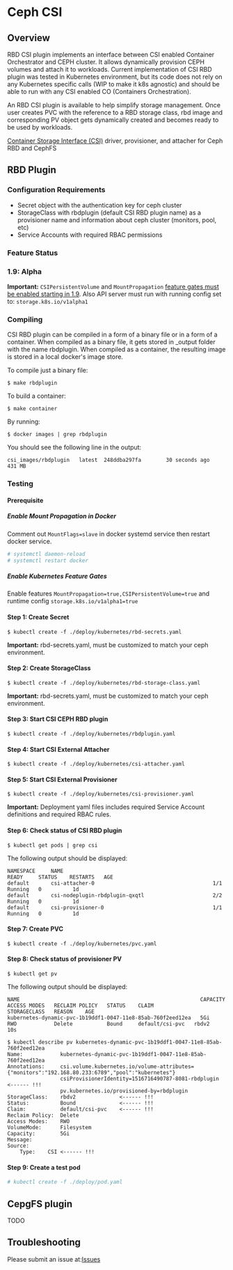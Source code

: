 # Ceph CSI

## Overview

RBD CSI plugin implements an interface between  CSI enabled Container
Orchestrator and CEPH cluster. It allows dynamically provision CEPH
volumes and attach it to workloads.
Current implementation of CSI RBD plugin was tested in Kubernetes environment,
but its code does not rely on any Kubernetes specific calls (WIP to make it k8s agnostic)
and should be able to run with any CSI enabled CO (Containers Orchestration).

An RBD CSI plugin is available to help simplify storage management.
Once user creates PVC with the reference to a RBD storage class, rbd image and 
corresponding PV object gets dynamically created and becomes ready to be used by
workloads.

[Container Storage Interface (CSI)](https://github.com/container-storage-interface/) driver, provisioner, and attacher for Ceph RBD and CephFS

## RBD Plugin
### Configuration Requirements

* Secret object with the authentication key for ceph cluster
* StorageClass with rbdplugin (default CSI RBD plugin name) as a provisioner name
  and information about ceph cluster (monitors, pool, etc) 
* Service Accounts with required RBAC permissions   

### Feature Status

### 1.9: Alpha

**Important:** `CSIPersistentVolume` and `MountPropagation`
[feature gates must be enabled starting in 1.9](#enabling-the-alpha-feature-gates).
Also API server must run with running config set to: `storage.k8s.io/v1alpha1` 

### Compiling
CSI RBD plugin can be compiled in a form of a binary file or in a form of a container. When compiled
as a binary file, it gets stored in \_output folder with the name rbdplugin. When compiled as a container,
the resulting image is stored in a local docker's image store. 

To compile just a binary file:
```
$ make rbdplugin
```

To build a container:
```
$ make container
```
By running:
```
$ docker images | grep rbdplugin
```
You should see the following line in the output:
```
csi_images/rbdplugin   latest  248ddba297fa        30 seconds ago    431 MB
```

### Testing

#### Prerequisite

##### Enable Mount Propagation in Docker 

Comment out `MountFlags=slave` in docker systemd service then restart docker service.
```bash
# systemctl daemon-reload
# systemctl restart docker
```

##### Enable Kubernetes Feature Gates

Enable features `MountPropagation=true,CSIPersistentVolume=true` and runtime config `storage.k8s.io/v1alpha1=true`

#### Step 1: Create Secret 
```
$ kubectl create -f ./deploy/kubernetes/rbd-secrets.yaml 
```
**Important:** rbd-secrets.yaml, must be customized to match your ceph environment.

#### Step 2: Create StorageClass
```
$ kubectl create -f ./deploy/kubernetes/rbd-storage-class.yaml
```
**Important:** rbd-secrets.yaml, must be customized to match your ceph environment.

#### Step 3: Start CSI CEPH RBD plugin
```
$ kubectl create -f ./deploy/kubernetes/rbdplugin.yaml
```

#### Step 4: Start CSI External Attacher
```
$ kubectl create -f ./deploy/kubernetes/csi-attacher.yaml
```

#### Step 5: Start CSI External Provisioner  
```
$ kubectl create -f ./deploy/kubernetes/csi-provisioner.yaml
```
**Important:** Deployment yaml files includes required Service Account definitions and
required RBAC rules.

#### Step 6: Check status of CSI RBD plugin  
```
$ kubectl get pods | grep csi 
```

The following output should be displayed:

```
NAMESPACE     NAME                                                READY     STATUS    RESTARTS   AGE          
default       csi-attacher-0                                      1/1       Running   0          1d           
default       csi-nodeplugin-rbdplugin-qxqtl                      2/2       Running   0          1d           
default       csi-provisioner-0                                   1/1       Running   0          1d           
```

#### Step 7: Create PVC 
```
$ kubectl create -f ./deploy/kubernetes/pvc.yaml
```

#### Step 8: Check status of provisioner PV  
```
$ kubectl get pv
```

The following output should be displayed:

```
NAME                                                          CAPACITY   ACCESS MODES   RECLAIM POLICY   STATUS    CLAIM             STORAGECLASS   REASON    AGE
kubernetes-dynamic-pvc-1b19ddf1-0047-11e8-85ab-760f2eed12ea   5Gi        RWO            Delete           Bound     default/csi-pvc   rbdv2                    10s
```

```
$ kubectl describe pv kubernetes-dynamic-pvc-1b19ddf1-0047-11e8-85ab-760f2eed12ea
Name:            kubernetes-dynamic-pvc-1b19ddf1-0047-11e8-85ab-760f2eed12ea
Annotations:     csi.volume.kubernetes.io/volume-attributes={"monitors":"192.168.80.233:6789","pool":"kubernetes"}
                 csiProvisionerIdentity=1516716490787-8081-rbdplugin  <------ !!!
                 pv.kubernetes.io/provisioned-by=rbdplugin
StorageClass:    rbdv2              <------ !!!
Status:          Bound              <------ !!!
Claim:           default/csi-pvc    <------ !!!
Reclaim Policy:  Delete
Access Modes:    RWO
VolumeMode:      Filesystem
Capacity:        5Gi
Message:         
Source:
    Type:    CSI <------ !!!
```

#### Step 9: Create a test pod

```bash
# kubectl create -f ./deploy/pod.yaml
```

## CepgFS plugin

TODO 

## Troubleshooting

Please submit an issue at:[Issues](https://github.com/ceph/ceph-csi/issues)
